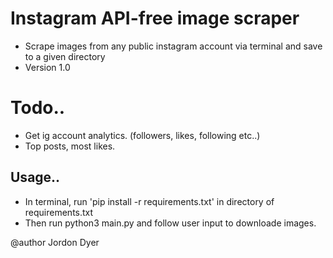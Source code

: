 # Instagram API-free image scraper

  * Scrape images from any public instagram account via terminal and save to a given directory
  * Version 1.0
  
  
# Todo..

  * Get ig account analytics. (followers, likes, following etc..)
  * Top posts, most likes.


## Usage..
  * In terminal, run 'pip install -r requirements.txt' in directory of requirements.txt
  * Then run python3 main.py and follow user input to downloade images.
  
  
  
@author Jordon Dyer
